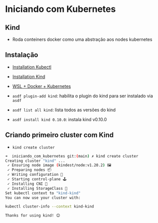 # Iniciando com Kubernetes

## Kind

- Roda conteiners docker como uma abstração aos nodes kubernetes

## Instalação

- [Installation Kubectl](https://kubernetes.io/docs/tasks/tools/install-kubectl-linux/)
- [Installation Kind](https://kind.sigs.k8s.io/docs/user/quick-start/#installation)
- [WSL + Docker + Kubernetes](https://kubernetes.io/blog/2020/05/21/wsl-docker-kubernetes-on-the-windows-desktop/)

- `asdf plugin-add kind`: habilita o plugin do kind para ser instalado via `asdf`
- `asdf list all kind`: lista todos as versões do kind
- `asdf install kind 0.10.0`: instala kind v0.10.0

## Criando primeiro cluster com Kind

- `kind create cluster`

```bash
➜  iniciando_com_kubernetes git:(main) ✗ kind create cluster
Creating cluster "kind" ...
 ✓ Ensuring node image (kindest/node:v1.20.2) 🖼 
 ✓ Preparing nodes 📦  
 ✓ Writing configuration 📜 
 ✓ Starting control-plane 🕹️ 
 ✓ Installing CNI 🔌 
 ✓ Installing StorageClass 💾 
Set kubectl context to "kind-kind"
You can now use your cluster with:

kubectl cluster-info --context kind-kind

Thanks for using kind! 😊
```
